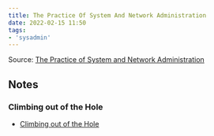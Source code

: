 ```yaml
---
title: The Practice Of System And Network Administration
date: 2022-02-15 11:50
tags:
- 'sysadmin'
---
```


Source: [The Practice of System and Network Administration](http://everythingsysadmin.com/books.html)

## Notes

### Climbing out of the Hole

* [Climbing out of the Hole](20220215115304-climbing-out-of-the-hole.md)

